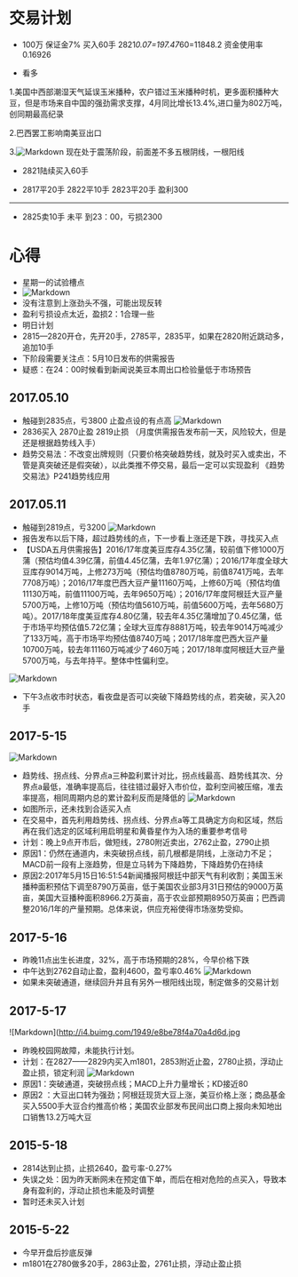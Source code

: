 # 交易计划
- 100万 保证金7% 买入60手 2821*0.07=197.47*60=11848.2
资金使用率0.16926

- 看多

 
1.美国中西部潮湿天气延误玉米播种，农户错过玉米播种时机，更多面积播种大豆，但是市场来自中国的强劲需求支撑，4月同比增长13.4%,进口量为802万吨，创同期最高纪录

2.巴西罢工影响南美豆出口

3.![Markdown](http://i2.muimg.com/1949/e02746d441376b63.jpg)
现在处于震荡阶段，前面差不多五根阴线，一根阳线

- 2821陆续买入60手

- 2817平20手  2822平10手  2823平20手 盈利300

----------

- 2825卖10手 未平  到23：00，亏损2300  

# 心得
- 星期一的试验槽点
- ![Markdown](http://i2.muimg.com/1949/fb9b19cb3dd8a583.jpg)
- 没有注意到上涨劲头不强，可能出现反转
- 盈利亏损设点太近，盈损2：1合理一些
- 明日计划
- 2815—2820开仓，先开20手，2785平，2835平，如果在2820附近跳动多，追加10手
- 下阶段需要关注点：5月10日发布的供需报告
- 疑惑：在24：00时候看到新闻说美豆本周出口检验量低于市场预告
## 2017.05.10 
- 触碰到2835点，亏3800  止盈点设的有点高
![Markdown](http://i2.muimg.com/1949/a1c3cbd991143ac6.jpg)
- 2836买入 2870止盈 2819止损 （月度供需报告发布前一天，风险较大，但是还是根据趋势线入手）
- 趋势交易法：不改变出牌规则（只要价格突破趋势线，就及时买入或卖出，不管是真突破还是假突破），以此类推不停交易，最后一定可以实现盈利 《趋势交易法》P241趋势线应用
## 2017.05.11
- 触碰到2819点，亏3200 
![Markdown](http://i2.muimg.com/1949/67311e5b7395f719.jpg)
- 报告发布以后下降，超过趋势线的点，下一步看上涨还是下跌，寻找买入点
- 【USDA五月供需报告】2016/17年度美豆库存4.35亿蒲，较前值下修1000万蒲（预估均值4.39亿蒲，前值4.45亿蒲，去年1.97亿蒲）；2016/17年度全球大豆库存9014万吨，上修273万吨（预估均值8780万吨，前值8741万吨，去年7708万吨）；2016/17年度巴西大豆产量11160万吨，上修60万吨（预估均值11130万吨，前值11100万吨，去年9650万吨）；2016/17年度阿根廷大豆产量5700万吨，上修10万吨（预估均值5610万吨，前值5600万吨，去年5680万吨）。2017/18年度美豆库存4.80亿蒲，较去年4.35亿蒲增加了0.45亿蒲，低于市场平均预估值5.72亿蒲；全球大豆库存8881万吨，较去年9014万吨减少了133万吨，高于市场平均预估值8740万吨；2017/18年度巴西大豆产量10700万吨，较去年11160万吨减少了460万吨；2017/18年度阿根廷大豆产量5700万吨，与去年持平。整体中性偏利空。

![Markdown](http://i2.muimg.com/1949/b43ca5425248ad5f.jpg)

- 下午3点收市时状态，看夜盘是否可以突破下降趋势线的点，若突破，买入20手

## 2017-5-15
![Markdown](http://i2.muimg.com/1949/40a6553fa50273e5.jpg)
- 趋势线、拐点线、分界点a三种盈利累计对比，拐点线最高、趋势线其次、分界点a最低，准确率提高后，往往错过最好入市价位，盈利空间被压缩，准去率提高，相同周期内总的累计盈利反而是降低的
![Markdown](http://i2.muimg.com/1949/4906ae4d16a49edb.jpg)
- 如图所示，还未找到合适买入点
- 在交易中，首先利用趋势线、拐点线、分界点a等工具确定方向和区域，然后再在我们选定的区域利用启明星和黄昏星作为入场的重要参考信号
- 计划：晚上9点开市后，做短线，2780附近卖出，2762止盈，2790止损
- 原因1：仍然在通道内，未突破拐点线，前几根都是阴线，上涨动力不足；MACD前一段有上涨趋势，但是立马转为下降趋势，下降趋势仍在持续
- 原因2:2017年5月15日16:51:54新闻播报阿根廷中部天气有利收割；美国玉米播种面积预估下调至8790万英亩，低于美国农业部3月31日预估的9000万英亩，美国大豆播种面积8966.2万英亩，高于农业部预期8950万英亩；巴西调整2016/1年的产量预期。总体来说，供应充裕使得市场涨势受抑。
## 2017-5-16
- 昨晚11点出生长进度，32%，高于市场预期的28%，今早价格下跌
- 中午达到2762自动止盈，盈利4600，盈亏率0.46%
![Markdown](http://i2.muimg.com/1949/bf5e64bbf6efec6a.jpg)
- 如果未突破通道，继续回升并且有另外一根阳线出现，制定做多的交易计划
## 2017-5-17

![Markdown](http://i4.buimg.com/1949/e8be78f4a70a4d6d.jpg
- 昨晚校园网故障，未能执行计划。
- 计划：在2827——2829内买入m1801，2853附近止盈，2780止损，浮动止盈止损，锁定利润
![Markdown](http://i4.buimg.com/1949/3d5cd1fed35dc88e.jpg)
- 原因1：突破通道，突破拐点线；MACD上升力量增长；KD接近80
- 原因2 ：大豆出口转为强劲；阿根廷现货大豆上涨，美豆价格上涨；商品基金买入5500手大豆合约推高价格；美国农业部发布民间出口商上报向未知地出口销售13.2万吨大豆
## 2015-5-18
- 2814达到止损，止损2640，盈亏率-0.27%
- 失误之处：因为昨天断网未在预定值下单，而后在相对危险的点买入，导致本身有盈利的，浮动止损也未能及时调整
- 暂时还未买入计划
## 2015-5-22
- 今早开盘后抄底反弹
- m1801在2780做多20手，2863止盈，2761止损，浮动止盈止损


